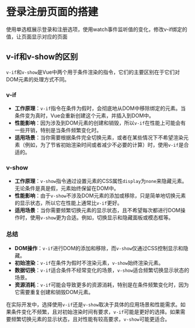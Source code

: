 # 登录注册页面的搭建

使用单选框展示登录和注册选项，使用watch事件监听值的变化，修改v-if绑定的值，让页面显示对应的页面

## v-if和v-show的区别

`v-if`和`v-show`是Vue中两个用于条件渲染的指令，它们的主要区别在于它们对DOM元素的处理方式不同。

### v-if

- **工作原理**：`v-if`指令在条件为假时，会彻底地从DOM中移除绑定的元素。当条件变为真时，Vue会重新创建这个元素，并插入到DOM中。
- **性能影响**：因为涉及到DOM元素的创建和销毁，所以`v-if`在性能上可能会有一些开销，特别是当条件频繁变化时。
- **适用场景**：当你需要根据条件完全切换元素，或者在某些情况下不希望渲染元素（例如，为了节省初始渲染时间或者减少不必要的计算）时，使用`v-if`是合适的。

### v-show

- **工作原理**：`v-show`指令通过设置元素的CSS属性`display`为`none`来隐藏元素。无论条件是真是假，元素始终保留在DOM中。
- **性能影响**：由于`v-show`不涉及DOM元素的添加或移除，只是简单地切换元素的显示状态，所以它在性能上通常比`v-if`更好。
- **适用场景**：当你需要频繁切换元素的显示状态，且不希望每次都进行DOM操作时，使用`v-show`更为合适。例如，切换显示和隐藏面板或模态框等。

### 总结

- **DOM操作**：`v-if`进行DOM的添加和移除，而`v-show`仅通过CSS控制显示和隐藏。
- **初始渲染**：`v-if`在条件为假时不渲染元素，`v-show`始终渲染元素。
- **数据切换**：`v-if`适合条件不经常变化的场景，`v-show`适合频繁切换显示状态的场景。
- **资源消耗**：`v-if`可能会导致更多的资源消耗，特别是在条件频繁变化时，因为它需要重复创建和销毁DOM元素。

在实际开发中，选择使用`v-if`还是`v-show`取决于具体的应用场景和性能需求。如果条件变化不频繁，且对初始渲染时间有要求，`v-if`可能是更好的选择。如果需要频繁切换元素的显示状态，且对性能有较高要求，`v-show`可能更适合。